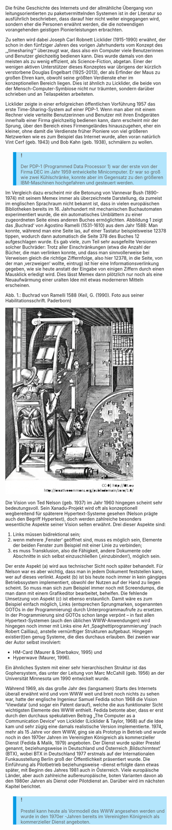 Die frühe Geschichte des Internets und der allmähliche Übergang von leitungsorientierten zu paketvermittelnden Systemen ist in der Literatur so ausführlich beschrieben, dass darauf hier nicht weiter eingegangen wird, sondern eher die Personen erwähnt werden, die die notwendigen vorangehenden geistigen Pionierleistungen erbrachten.

Zu selten wird dabei Joseph Carl Robnett Licklider (1915-1990) erwähnt, der schon in den fünfziger Jahren des vorigen Jahrhunderts vom Konzept des ‚„timesharing‘“ überzeugt war, dass also ein Computer viele Benutzerinnen und Benutzer gleichzeitig bedienen kann. Dies wurde damals von den meisten als zu wenig effizient, als Science-Fiction, abgetan. Einer der wenigen aktiven Unterstützer dieses Konzeptes war übrigens der kürzlich verstorbene Douglas Engelbart (1925-2013), der als Erfinder der Maus zu großen Ehren kam, obwohl seine größten Verdienste eher im konzeptionellen Bereich liegen. Dies ist ähnlich zu Licklider, die beide von der Mensch-Computer-Symbiose nicht nur träumten, sondern darüber schrieben und an Teilaspekten arbeiteten.

Licklider zeigte in einer erfolgreichen öffentlichen Vorführung 1957 das erste Time-Sharing-System auf einer PDP-1. Wenn man aber mit einem Rechner viele verteilte Benutzerinnen und Benutzer mit ihren Endgeräten innerhalb einer Firma gleichzeitig bedienen kann, dann erscheint mir der Sprung, über den Bereich eines Firmengeländes hinauszugehen, eher ein kleiner, ohne damit die Verdienste früher Pioniere von viel größeren Netzwerken wie es zum Beispiel das Internet wurde, allen voran natürlich Vint Cerf (geb. 1943) und Bob Kahn (geb. 1938), schmälern zu wollen.

<blockquote style="background: #B3E5FC; border-left: 10px solid #039BE5">

### !

Der PDP-1 (Programmed Data Processor 1) war der erste von der Firma DEC im Jahr 1959 entwickelte Minicomputer. Er war so groß wie zwei Kühlschränke, konnte aber im Gegensatz zu den größeren IBM-Maschinen hochgefahren und gesteuert werden.

</blockquote>

Im Vergleich dazu erscheint mir die Betonung von Vannevar Bush (1890-1974) mit seinem Memex immer als überzeichnete Darstellung, da zumeist im englischen Sprachraum nicht bekannt ist, dass in vielen europäischen Bibliotheken bereits im 16. Jahrhundert mit mechanischen Buchautomaten experimentiert wurde, die ein automatisches Umblättern zu einer zugeordneten Seite eines anderen Buches ermöglichten. Abbildung 1 zeigt das ‚Buchrad‘ von Agostino Ramelli (1531-1610) aus dem Jahr 1588: Man konnte, während man eine Seite las, auf einer Tastatur beispielsweise 12378 tippen, wodurch dann automatisch die Seite 378 des Buches 12 aufgeschlagen wurde. Es gab viele, zum Teil sehr ausgefeilte Versionen solcher Buchräder: Trotz aller Einschränkungen (etwa die Anzahl der Bücher, die man verlinken konnte, und dass man sinnvollerweise bei Verweisen gleich die richtige Ziffernfolge, also hier 12378, in die Seite, von der man ‚verzweigen‘ wollte, eintrug) ist hier eine Informationsverlinkung gegeben, wie sie heute anstatt der Eingabe von einigen Ziffern durch einen Mausklick erledigt wird. Dies lässt Memex dann plötzlich nur noch als eine Neuaufwärmung einer uralten Idee mit etwas moderneren Mitteln erscheinen.

Abb. 1.: Buchrad von Ramelli 1588 (Keil, G. (1990). Foto aus seiner Habilitationsschrift. Paderborn)

![](img/internet_abb1-gdrive.png)

Die Vision von Ted Nelson (geb. 1937) im Jahr 1960 hingegen scheint sehr bedeutungsvoll. Sein Xanadu-Projekt wird oft als konzeptionell wegbereitend für späterere Hypertext-Systeme gesehen (Nelson prägte auch den Begriff Hypertext), doch werden zahlreiche besonders wesentliche Aspekte seiner Vision selten erwähnt. Drei dieser Aspekte sind:

1. Links müssen bidirektional sein;
2. wenn mehrere ‚Fenster‘ geöffnet sind, muss es möglich sein, Elemente der beiden Fenster zum Beispiel mit einer Linie zu verbinden;
3. es muss Transklusion, also die Fähigkeit, andere Dokumente oder Abschnitte in sich selbst einzuschließen (‚einzubinden‘), möglich sein.

Der erste Aspekt (a) wird aus technischer Sicht noch später behandelt. Für Nelson war es aber wichtig, dass man in jedem Dokument feststellen kann, wer auf dieses verlinkt. Aspekt (b) ist bis heute noch immer in kein gängiges Betriebssystem implementiert, obwohl der Nutzen auf der Hand zu liegen scheint. So muss man sich zum Beispiel immer noch mit Screendumps, die man dann mit einem Grafikeditor bearbeitet, behelfen. Die fehlende Umsetzung von Aspekt (c) ist ebenso erstaunlich. Damit wäre es zum Beispiel einfach möglich, Links (entsprechen Sprungmarken, sogenannten GOTOs in der Programmierung) durch Unterprogrammaufrufe zu ersetzen. In der Programmierung sind GOTOs schon lange verpönt – in fast allen Hypertext-Systemen (auch den üblichen WWW-Anwendungen) wird hingegen noch immer mit Links eine Art ‚Spaghettiprogrammierung‘ (nach Robert Cailliau), anstelle vernünftiger Strukturen aufgebaut. Hingegen existier(t)en genug Systeme, die dies durchaus erlauben. Bei zweien war der Autor selbst involviert:

- HM-Card (Maurer &amp; Sherbakov, 1995) und
- Hyperwave (Maurer, 1996).

Ein ähnliches System mit einer sehr hierarchischen Struktur ist das Gophersystem, das unter der Leitung von Marc McCahill (geb. 1956) an der Universität Minnesota um 1990 entwickelt wurde.

Während 1969, als das große Jahr des (langsamen) Starts des Internets überall erwähnt wird und vom WWW weit und breit noch nichts zu sehen war, hatte der englische Ingenieur Samuel Fedida schon 1968 die Vision ‘Viewdata‘ (und sogar ein Patent darauf), welche die aus funktionaler Sicht wichtigsten Elemente des WWW enthielt. Fedida betonte aber, dass er erst durch den durchaus spekulativen Beitrag „The Computer as a Communication Device“ von Licklider (Licklider &amp; Taylor, 1968) auf die Idee kam und sehr zügig eine damals realistische Version implementierte. 1974, mehr als 15 Jahre vor dem WWW, ging sie als Prototyp in Betrieb und wurde noch in den 1970er Jahren im Vereinigten Königreich als kommerzieller Dienst (Fedida &amp; Malik, 1979) angeboten. Der Dienst wurde später Prestel genannt, beziehungsweise in Deutschland und Österreich ‚Bildschirmtext‘ (BTX), wobei BTX in Deutschland 1977 erstmals auf der Internationalen Funkausstellung Berlin groß der Öffentlichkeit präsentiert wurde. Die Einführung als Pilotbetrieb beziehungsweise -dienst erfolgte dann etwas später, mit Beginn des Jahres 1981 auch in Österreich. Viele europäische Länder, aber auch zahlreiche außereuropäische, boten Varianten davon ab den 1980er Jahren als Dienst oder Pilotdienst an. Darüber wird im nächsten Kapitel berichtet.

<blockquote style="background: #B3E5FC; border-left: 10px solid #039BE5">

### !

Prestel kann heute als Vormodell des WWW angesehen werden und wurde in den 1970er -Jahren bereits im Vereinigten Königreich als kommerzieller Dienst angeboten.  

</blockquote>
